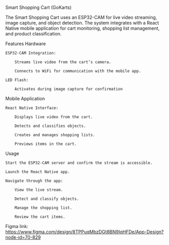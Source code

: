 Smart Shopping Cart (GoKarts)

The Smart Shopping Cart uses an ESP32-CAM for live video streaming, image capture, and object detection. The system integrates with a React Native mobile application for cart monitoring, shopping list management, and product classification.

Features
Hardware

    ESP32-CAM Integration:

        Streams live video from the cart’s camera.

        Connects to WiFi for communication with the mobile app.

    LED Flash:

        Activates during image capture for confirmation

Mobile Application

    React Native Interface:

        Displays live video from the cart.

        Detects and classifies objects.

        Creates and manages shopping lists.

        Previews items in the cart.

Usage

    Start the ESP32-CAM server and confirm the stream is accessible.

    Launch the React Native app.

    Navigate through the app:

        View the live stream.

        Detect and classify objects.

        Manage the shopping list.

        Review the cart items.




Figma link: https://www.figma.com/design/8TPPuqMbzDGt8BN9IqHFDe/App-Design?node-id=70-829
